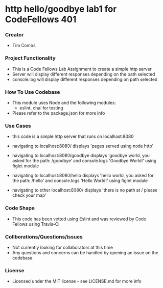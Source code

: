 # http hello/goodbye lab1 for CodeFellows 401

### Creator
 - Tim Combs

### Project Functionality
  - This is a Code Fellows Lab Assignment to create a simple http server
  - Server will display different responses depending on the path selected
  - console.log will display different responses depending on path selected

### How To Use Codebase
  - This module uses Node and the following modules:
    - eslint, chai for testing
  - Please refer to the package.json for more info

### Use Cases
  - this code is a simple http server that runs on localhost:8080
  - navigating to localhost:8080/ displays 'pages served using node http'
  - navigating to localhost:8080/goodbye displays 'goodbye world, you asked for the path: /goodbye' and console.logs 'Goodbye World!' using figlet module

  - navigating to localhost:8080/hello displays 'hello world, you asked for the path: /hello' and console.logs 'Hello World!' using figlet module

  - navigating to other localhost:8080/ displays 'there is no path at / please check your map'

### Code Shape
  - This code has been vetted using Eslint and was reviewed by Code Fellows using Travis-CI

### Collborations/Questions/issues
  - Not currently looking for collaborators at this time
  - Any questions and concerns can be handled by opening an issue on the codebase

### License
  - Licensed under the MIT license - see LICENSE.md for more info
